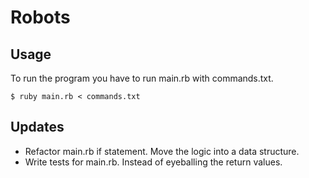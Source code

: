 # Robots

## Usage

To run the program you have to run main.rb with commands.txt.

`$ ruby main.rb < commands.txt`

## Updates

- Refactor main.rb if statement. Move the logic into a data structure.
- Write tests for main.rb. Instead of eyeballing the return values.
